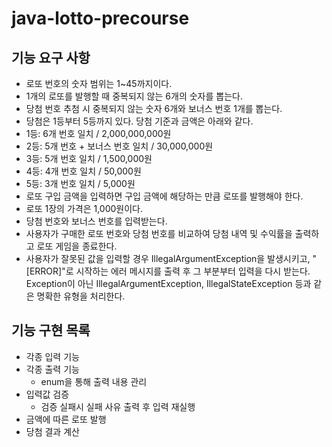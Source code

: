 # java-lotto-precourse

## 기능 요구 사항
+ 로또 번호의 숫자 범위는 1~45까지이다.
+ 1개의 로또를 발행할 때 중복되지 않는 6개의 숫자를 뽑는다.
+ 당첨 번호 추첨 시 중복되지 않는 숫자 6개와 보너스 번호 1개를 뽑는다.
+ 당첨은 1등부터 5등까지 있다. 당첨 기준과 금액은 아래와 같다.
+ 1등: 6개 번호 일치 / 2,000,000,000원
+ 2등: 5개 번호 + 보너스 번호 일치 / 30,000,000원
+ 3등: 5개 번호 일치 / 1,500,000원
+ 4등: 4개 번호 일치 / 50,000원
+ 5등: 3개 번호 일치 / 5,000원
+ 로또 구입 금액을 입력하면 구입 금액에 해당하는 만큼 로또를 발행해야 한다.
+ 로또 1장의 가격은 1,000원이다.
+ 당첨 번호와 보너스 번호를 입력받는다.
+ 사용자가 구매한 로또 번호와 당첨 번호를 비교하여 당첨 내역 및 수익률을 출력하고 로또 게임을 종료한다.
+ 사용자가 잘못된 값을 입력할 경우 IllegalArgumentException을 발생시키고, "[ERROR]"로 시작하는 에러 메시지를 출력 후 그 부분부터 입력을 다시 받는다.
Exception이 아닌 IllegalArgumentException, IllegalStateException 등과 같은 명확한 유형을 처리한다.

## 기능 구현 목록
+ 각종 입력 기능
+ 각종 출력 기능
  + enum을 통해 출력 내용 관리
+ 입력값 검증
  + 검증 실패시 실패 사유 출력 후 입력 재실행
+ 금액에 따른 로또 발행
+ 당첨 결과 계산
